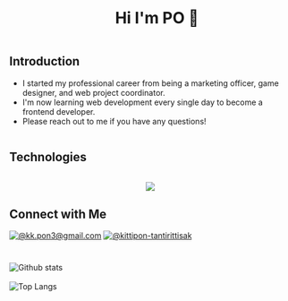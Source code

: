 <div id="user-content-toc">
  <ul align="center">
    <summary><h1 style="display: inline-block">Hi I'm PO 👋</h1></summary>
  </ul>
</div>

## Introduction
- I started my professional career from being a marketing officer, game designer, and web project coordinator.
- I'm now learning web development every single day to become a frontend developer.
- Please reach out to me if you have any questions!

<h2 style="display: inline-block">Technologies</h2>
  <p align="center">
  <a href="https://skillicons.dev">
    <img src="https://skillicons.dev/icons?i=git,html,css,js,figma,vscode,github,mysql,nextjs,react,tailwind,wordpress,pr,ps,unity&perline=15" />
  </a>
  </p>

## Connect with Me
[![@kk.pon3@gmail.com](https://img.icons8.com/fluency/64/000000/apple-mail.png)](mailto:kk.pon3@gmail.com)
[![@kittipon-tantirittisak](https://img.icons8.com/fluency/64/000000/linkedin.png "@kittipon-tantirittisak")](https://www.linkedin.com/in/kittipon-tantirittisak/)

#
![Github stats](https://github-readme-stats.vercel.app/api?username=sanditzz&hide=stars,prs&theme=algolia)
<br><br>
![Top Langs](https://github-readme-stats.vercel.app/api/top-langs/?username=sanditzz&layout=compact&theme=algolia)
